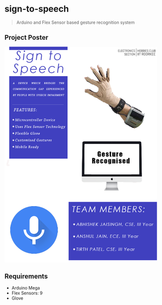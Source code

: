 # sign-to-speech
> Arduino and Flex Sensor based gesture recognition system

Project Poster
-----------
![](poster.png)

Requirements
------------
+ Arduino Mega
+ Flex Sensors: 9
+ Glove